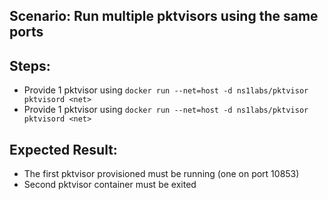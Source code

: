 ## Scenario: Run multiple pktvisors using the same ports 

## Steps:
- Provide 1 pktvisor using `docker run --net=host -d ns1labs/pktvisor pktvisord <net>`
- Provide 1 pktvisor using `docker run --net=host -d ns1labs/pktvisor pktvisord <net>`


## Expected Result:
- The first pktvisor provisioned must be running (one on port 10853)
- Second pktvisor container must be exited
 
